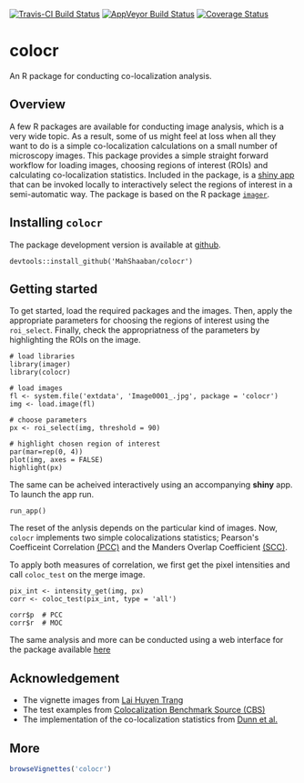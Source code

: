 [![Travis-CI Build Status](https://travis-ci.org/MahShaaban/colocr.svg?branch=master)](https://travis-ci.org/MahShaaban/colocr)
[![AppVeyor Build Status](https://ci.appveyor.com/api/projects/status/github/MahShaaban/colocr?branch=master&svg=true)](https://ci.appveyor.com/project/MahShaaban/colocr)
[![Coverage Status](https://img.shields.io/codecov/c/github/MahShaaban/colocr/master.svg)](https://codecov.io/github/MahShaaban/colocr?branch=master)

# colocr

An R package for conducting co-localization analysis.

## Overview

A few R packages are available for conducting image analysis, which is a very wide topic. As a result, some of us might feel at loss when all they want to do is a simple co-localization calculations on a small number of microscopy images. This package provides a simple straight forward workflow for loading images, choosing regions of interest (ROIs) and calculating co-localization statistics. Included in the package, is a [shiny app](https://shiny.rstudio.com) that can be invoked locally to interactively select the regions of interest in a semi-automatic way. The package is based on the R package [`imager`](https://cran.r-project.org/web/packages/imager/vignettes/gettingstarted.html).


## Installing `colocr`

The package development version is available at [github](https://github.com/MahShaaban/colocr).

```{r install_github, eval=FALSE}
devtools::install_github('MahShaaban/colocr')
```


## Getting started

To get started, load the required packages and the images.
Then, apply the appropriate parameters for choosing the regions of interest
using the `roi_select`. Finally, check the appropriatness of the 
parameters by highlighting the ROIs on the image.

```{r getting_started, fig.width=5,fig.width=5}
# load libraries
library(imager)
library(colocr)

# load images
fl <- system.file('extdata', 'Image0001_.jpg', package = 'colocr')
img <- load.image(fl)

# choose parameters
px <- roi_select(img, threshold = 90)

# highlight chosen region of interest
par(mar=rep(0, 4))
plot(img, axes = FALSE)
highlight(px)
```

The same can be acheived interactively using an accompanying **shiny** app.
To launch the app run.

```{r run_app, eval=FALSE}
run_app()
```

The reset of the anlysis depends on the particular kind of images. Now, `colocr`
implements two simple colocalizations statistics; Pearson's Coefficeint Correlation [(PCC)](https://www.ncbi.nlm.nih.gov/pubmed/20653013) and the Manders Overlap Coefficient [(SCC)](https://en.wikipedia.org/wiki/Spearman%27s_rank_correlation_coefficient).

To apply both measures of correlation, we first get the pixel intensities and call `coloc_test` on the merge image.

```{r call_coloc_test}
pix_int <- intensity_get(img, px)
corr <- coloc_test(pix_int, type = 'all')

corr$p  # PCC
corr$r  # MOC
```

The same analysis and more can be conducted using a web interface for the package available [here](https://mahshaaban.shinyapps.io/colocr_app/)

## Acknowledgement

* The vignette images from [Lai Huyen Trang](https://www.researchgate.net/profile/Lai_Huyen_Trang)  
* The test examples from [Colocalization Benchmark Source (CBS)](https://www.colocalization-benchmark.com/index.html)  
* The implementation of the co-localization statistics from [Dunn et al.](https://www.ncbi.nlm.nih.gov/pmc/articles/PMC3074624/)  

## More

```r
browseVignettes('colocr')
```
